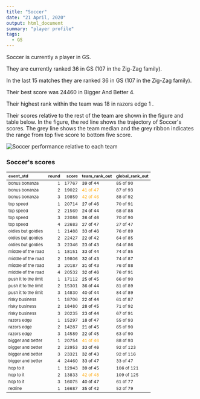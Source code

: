 ```yaml
---
title: "Soccer"
date: "21 April, 2020"
output: html_document
summary: "player profile"
tags:
  - GS
---
```





Soccer is currently a player in GS.  

They are currently ranked 36 in GS (107 in the Zig-Zag family).  

In the last 15 matches they are ranked 36 in GS (107 in the Zig-Zag family).  

Their best score was 24460 in Bigger And Better 4.

Their highest rank within the team was 18 in razors edge 1 . 

Their scores relative to the rest of the team are shown in the figure and table below. In the figure, the red line shows the trajectory of Soccer's scores. The grey line shows the team median and the grey ribbon indicates the range from top five score to bottom five score.

![Soccer performance relative to each team](SoccerGS.jpg)


### Soccer's scores

<table class="table table-striped" style="font-size: 11px; margin-left: auto; margin-right: auto;">
 <thead>
  <tr>
   <th style="text-align:left;"> event_std </th>
   <th style="text-align:right;"> round </th>
   <th style="text-align:right;"> score </th>
   <th style="text-align:left;"> team_rank_out </th>
   <th style="text-align:left;"> global_rank_out </th>
  </tr>
 </thead>
<tbody>
  <tr>
   <td style="text-align:left;"> bonus bonanza </td>
   <td style="text-align:right;"> 1 </td>
   <td style="text-align:right;"> 17767 </td>
   <td style="text-align:left;"> <span style="     color: black !important;">39 of 44</span> </td>
   <td style="text-align:left;"> 85 of 90 </td>
  </tr>
  <tr>
   <td style="text-align:left;"> bonus bonanza </td>
   <td style="text-align:right;"> 2 </td>
   <td style="text-align:right;"> 19022 </td>
   <td style="text-align:left;"> <span style="     color: orange !important;">41 of 47</span> </td>
   <td style="text-align:left;"> 87 of 93 </td>
  </tr>
  <tr>
   <td style="text-align:left;"> bonus bonanza </td>
   <td style="text-align:right;"> 3 </td>
   <td style="text-align:right;"> 19859 </td>
   <td style="text-align:left;"> <span style="     color: orange !important;">42 of 46</span> </td>
   <td style="text-align:left;"> 88 of 92 </td>
  </tr>
  <tr>
   <td style="text-align:left;"> top speed </td>
   <td style="text-align:right;"> 1 </td>
   <td style="text-align:right;"> 20714 </td>
   <td style="text-align:left;"> <span style="     color: black !important;">27 of 46</span> </td>
   <td style="text-align:left;"> 70 of 91 </td>
  </tr>
  <tr>
   <td style="text-align:left;"> top speed </td>
   <td style="text-align:right;"> 2 </td>
   <td style="text-align:right;"> 21569 </td>
   <td style="text-align:left;"> <span style="     color: black !important;">24 of 44</span> </td>
   <td style="text-align:left;"> 68 of 88 </td>
  </tr>
  <tr>
   <td style="text-align:left;"> top speed </td>
   <td style="text-align:right;"> 3 </td>
   <td style="text-align:right;"> 22086 </td>
   <td style="text-align:left;"> <span style="     color: black !important;">26 of 46</span> </td>
   <td style="text-align:left;"> 70 of 90 </td>
  </tr>
  <tr>
   <td style="text-align:left;"> top speed </td>
   <td style="text-align:right;"> 4 </td>
   <td style="text-align:right;"> 22683 </td>
   <td style="text-align:left;"> <span style="     color: black !important;">27 of 47</span> </td>
   <td style="text-align:left;"> 27 of 47 </td>
  </tr>
  <tr>
   <td style="text-align:left;"> oldies but goldies </td>
   <td style="text-align:right;"> 1 </td>
   <td style="text-align:right;"> 21488 </td>
   <td style="text-align:left;"> <span style="     color: black !important;">33 of 46</span> </td>
   <td style="text-align:left;"> 76 of 89 </td>
  </tr>
  <tr>
   <td style="text-align:left;"> oldies but goldies </td>
   <td style="text-align:right;"> 2 </td>
   <td style="text-align:right;"> 22427 </td>
   <td style="text-align:left;"> <span style="     color: black !important;">22 of 42</span> </td>
   <td style="text-align:left;"> 64 of 85 </td>
  </tr>
  <tr>
   <td style="text-align:left;"> oldies but goldies </td>
   <td style="text-align:right;"> 3 </td>
   <td style="text-align:right;"> 22346 </td>
   <td style="text-align:left;"> <span style="     color: black !important;">23 of 43</span> </td>
   <td style="text-align:left;"> 64 of 86 </td>
  </tr>
  <tr>
   <td style="text-align:left;"> middle of the road </td>
   <td style="text-align:right;"> 1 </td>
   <td style="text-align:right;"> 18151 </td>
   <td style="text-align:left;"> <span style="     color: black !important;">33 of 44</span> </td>
   <td style="text-align:left;"> 74 of 85 </td>
  </tr>
  <tr>
   <td style="text-align:left;"> middle of the road </td>
   <td style="text-align:right;"> 2 </td>
   <td style="text-align:right;"> 19806 </td>
   <td style="text-align:left;"> <span style="     color: black !important;">32 of 43</span> </td>
   <td style="text-align:left;"> 74 of 87 </td>
  </tr>
  <tr>
   <td style="text-align:left;"> middle of the road </td>
   <td style="text-align:right;"> 3 </td>
   <td style="text-align:right;"> 20187 </td>
   <td style="text-align:left;"> <span style="     color: black !important;">31 of 43</span> </td>
   <td style="text-align:left;"> 76 of 88 </td>
  </tr>
  <tr>
   <td style="text-align:left;"> middle of the road </td>
   <td style="text-align:right;"> 4 </td>
   <td style="text-align:right;"> 20532 </td>
   <td style="text-align:left;"> <span style="     color: black !important;">32 of 46</span> </td>
   <td style="text-align:left;"> 76 of 91 </td>
  </tr>
  <tr>
   <td style="text-align:left;"> push it to the limit </td>
   <td style="text-align:right;"> 1 </td>
   <td style="text-align:right;"> 17112 </td>
   <td style="text-align:left;"> <span style="     color: black !important;">25 of 45</span> </td>
   <td style="text-align:left;"> 66 of 90 </td>
  </tr>
  <tr>
   <td style="text-align:left;"> push it to the limit </td>
   <td style="text-align:right;"> 2 </td>
   <td style="text-align:right;"> 15301 </td>
   <td style="text-align:left;"> <span style="     color: black !important;">36 of 44</span> </td>
   <td style="text-align:left;"> 81 of 89 </td>
  </tr>
  <tr>
   <td style="text-align:left;"> push it to the limit </td>
   <td style="text-align:right;"> 3 </td>
   <td style="text-align:right;"> 14830 </td>
   <td style="text-align:left;"> <span style="     color: black !important;">40 of 44</span> </td>
   <td style="text-align:left;"> 84 of 89 </td>
  </tr>
  <tr>
   <td style="text-align:left;"> risky business </td>
   <td style="text-align:right;"> 1 </td>
   <td style="text-align:right;"> 18706 </td>
   <td style="text-align:left;"> <span style="     color: black !important;">22 of 44</span> </td>
   <td style="text-align:left;"> 61 of 87 </td>
  </tr>
  <tr>
   <td style="text-align:left;"> risky business </td>
   <td style="text-align:right;"> 2 </td>
   <td style="text-align:right;"> 18480 </td>
   <td style="text-align:left;"> <span style="     color: black !important;">28 of 45</span> </td>
   <td style="text-align:left;"> 71 of 92 </td>
  </tr>
  <tr>
   <td style="text-align:left;"> risky business </td>
   <td style="text-align:right;"> 3 </td>
   <td style="text-align:right;"> 20235 </td>
   <td style="text-align:left;"> <span style="     color: black !important;">23 of 44</span> </td>
   <td style="text-align:left;"> 67 of 91 </td>
  </tr>
  <tr>
   <td style="text-align:left;"> razors edge </td>
   <td style="text-align:right;"> 1 </td>
   <td style="text-align:right;"> 15297 </td>
   <td style="text-align:left;"> <span style="     color: black !important;">18 of 47</span> </td>
   <td style="text-align:left;"> 55 of 93 </td>
  </tr>
  <tr>
   <td style="text-align:left;"> razors edge </td>
   <td style="text-align:right;"> 2 </td>
   <td style="text-align:right;"> 14287 </td>
   <td style="text-align:left;"> <span style="     color: black !important;">21 of 45</span> </td>
   <td style="text-align:left;"> 65 of 90 </td>
  </tr>
  <tr>
   <td style="text-align:left;"> razors edge </td>
   <td style="text-align:right;"> 3 </td>
   <td style="text-align:right;"> 14589 </td>
   <td style="text-align:left;"> <span style="     color: black !important;">22 of 45</span> </td>
   <td style="text-align:left;"> 63 of 90 </td>
  </tr>
  <tr>
   <td style="text-align:left;"> bigger and better </td>
   <td style="text-align:right;"> 1 </td>
   <td style="text-align:right;"> 20754 </td>
   <td style="text-align:left;"> <span style="     color: orange !important;">41 of 46</span> </td>
   <td style="text-align:left;"> 88 of 93 </td>
  </tr>
  <tr>
   <td style="text-align:left;"> bigger and better </td>
   <td style="text-align:right;"> 2 </td>
   <td style="text-align:right;"> 22953 </td>
   <td style="text-align:left;"> <span style="     color: black !important;">33 of 46</span> </td>
   <td style="text-align:left;"> 92 of 123 </td>
  </tr>
  <tr>
   <td style="text-align:left;"> bigger and better </td>
   <td style="text-align:right;"> 3 </td>
   <td style="text-align:right;"> 23321 </td>
   <td style="text-align:left;"> <span style="     color: black !important;">32 of 43</span> </td>
   <td style="text-align:left;"> 92 of 116 </td>
  </tr>
  <tr>
   <td style="text-align:left;"> bigger and better </td>
   <td style="text-align:right;"> 4 </td>
   <td style="text-align:right;"> 24460 </td>
   <td style="text-align:left;"> <span style="     color: black !important;">33 of 47</span> </td>
   <td style="text-align:left;"> 33 of 47 </td>
  </tr>
  <tr>
   <td style="text-align:left;"> hop to it </td>
   <td style="text-align:right;"> 1 </td>
   <td style="text-align:right;"> 12943 </td>
   <td style="text-align:left;"> <span style="     color: black !important;">39 of 45</span> </td>
   <td style="text-align:left;"> 106 of 121 </td>
  </tr>
  <tr>
   <td style="text-align:left;"> hop to it </td>
   <td style="text-align:right;"> 2 </td>
   <td style="text-align:right;"> 13833 </td>
   <td style="text-align:left;"> <span style="     color: orange !important;">42 of 48</span> </td>
   <td style="text-align:left;"> 109 of 125 </td>
  </tr>
  <tr>
   <td style="text-align:left;"> hop to it </td>
   <td style="text-align:right;"> 3 </td>
   <td style="text-align:right;"> 16075 </td>
   <td style="text-align:left;"> <span style="     color: black !important;">40 of 47</span> </td>
   <td style="text-align:left;"> 61 of 77 </td>
  </tr>
  <tr>
   <td style="text-align:left;"> redline </td>
   <td style="text-align:right;"> 1 </td>
   <td style="text-align:right;"> 16687 </td>
   <td style="text-align:left;"> <span style="     color: black !important;">35 of 42</span> </td>
   <td style="text-align:left;"> 52 of 79 </td>
  </tr>
</tbody>
</table>
